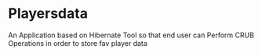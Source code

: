 # Playersdata
An Application based on Hibernate Tool so that end user can Perform CRUB Operations in order to store fav player data
